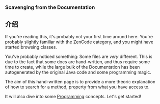 ### Scavenging from the Documentation

## 介绍

If you're reading this, it's probably not your first time around here. You're probably slightly familiar with the ZenCode category, and you might have started browsing classes.

You've probably noticed something: Some files are *very* different. This is due to the fact that some docs are hand-written, and thus require some time to create, while the large bulk of the Documentation has been autogenerated by the original Java code and some programming magic.

The aim of this hand-written page is to provide a more theoric explanation of how to search for a method, property from what you have access to.

It will also dive into some [Programming](/zencode/Programming) concepts. Let's get started!
